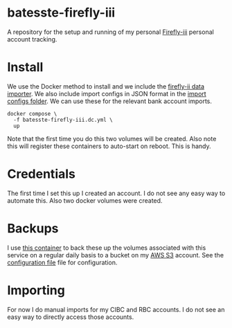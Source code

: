 # batesste-firefly-iii

A repository for the setup and running of my personal
[Firefly-iii][ref-firefly] personal account tracking.

# Install

We use the Docker method to install and we include the [firefly-ii
data importer][ref-importer]. We also include import configs in JSON
format in the [import configs folder](./import-configs). We can use
these for the relevant bank account imports.
```
docker compose \
  -f batesste-firefly-iii.dc.yml \
  up
```
Note that the first time you do this two volumes will be created. Also
note this will register these containers to auto-start on reboot. This
is handy.

# Credentials

The first time I set this up I created an account. I do not see any
easy way to automate this. Also two docker volumes were created.

# Backups

I use [this container][ref-backup] to back these up the volumes
associated with this service on a regular daily basis to a bucket on
my [AWS S3][ref-aws-s3] account. See the [configuration
file](./.backup.env) file for configuration.

# Importing

For now I do manual imports for my CIBC and RBC accounts. I do not see
an easy way to directly access those accounts.

[ref-firefly]: https://docs.firefly-iii.org/
[ref-importer]: https://docs.firefly-iii.org/how-to/data-importer/installation/docker/
[ref-backup]: https://github.com/offen/docker-volume-backup
[ref-aws-s3]: https://aws.amazon.com/s3/
